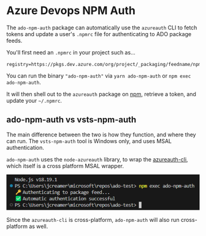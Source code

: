 # Azure Devops NPM Auth

The `ado-npm-auth` package can automatically use the `azureauth` CLI to fetch tokens and update a user's `.npmrc` file for authenticating to ADO package feeds.

You'll first need an `.npmrc` in your project such as...

```text
registry=https://pkgs.dev.azure.com/org/project/_packaging/feedname/npm/registry/
```

You can run the binary `"ado-npm-auth"` via `yarn ado-npm-auth` or `npm exec ado-npm-auth`.

It will then shell out to the `azureauth` package on [npm](https://www.npmjs.com/package/azureauth), retrieve a token, and update your `~/.npmrc`.

## ado-npm-auth vs vsts-npm-auth

The main difference between the two is how they function, and where they can run. The `vsts-npm-auth` tool is Windows only, and uses MSAL authentication.

`ado-npm-auth` uses the `node-azureauth` library, to wrap the [azureauth-cli](https://github.com/AzureAD/microsoft-authentication-cli), which itself is a cross platform MSAL wrapper.

![screenshot of tool running](image.png)

Since the `azureauth-cli` is cross-platform, `ado-npm-auth` will also run cross-platform as well.